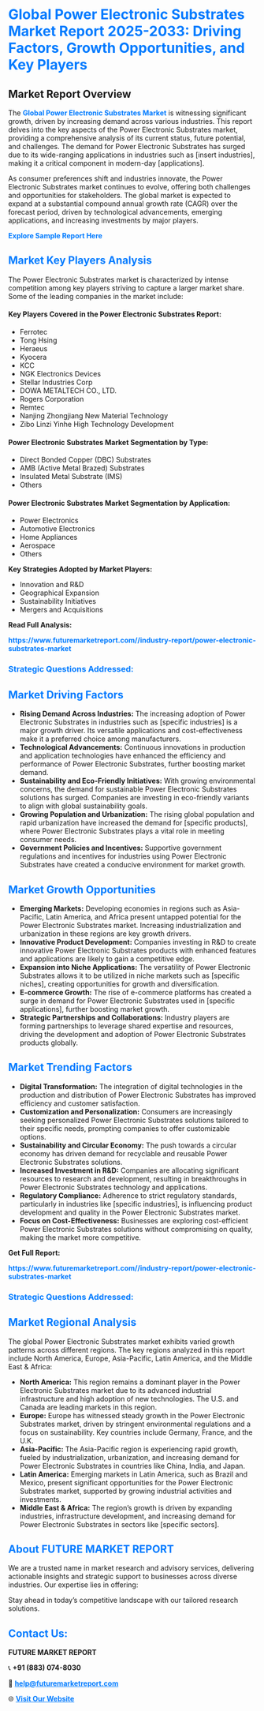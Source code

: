 <h1 style="color: #007BFF;">Global Power Electronic Substrates Market Report 2025-2033: Driving Factors, Growth Opportunities, and Key Players</h1>

<section id="overview">
<h2>Market Report Overview</h2>
<p>The <a href="https://www.futuremarketreport.com//industry-report/power-electronic-substrates-market" style="color: #007BFF; text-decoration: none;"><strong>Global Power Electronic Substrates Market</strong></a> is witnessing significant growth, driven by increasing demand across various industries. This report delves into the key aspects of the Power Electronic Substrates market, providing a comprehensive analysis of its current status, future potential, and challenges. The demand for Power Electronic Substrates has surged due to its wide-ranging applications in industries such as [insert industries], making it a critical component in modern-day [applications].</p>
<p>As consumer preferences shift and industries innovate, the Power Electronic Substrates market continues to evolve, offering both challenges and opportunities for stakeholders. The global market is expected to expand at a substantial compound annual growth rate (CAGR) over the forecast period, driven by technological advancements, emerging applications, and increasing investments by major players.</p>
</section>

<section id="overview">
<p><a href="https://www.futuremarketreport.com//request-sample/reportId=81923" style="color: #007BFF; text-decoration: none;"><strong>Explore Sample Report Here</strong></a></p>
</section>

<section id="key-players">
<h2 style="color: #007BFF;">Market Key Players Analysis</h2>
<p>The Power Electronic Substrates market is characterized by intense competition among key players striving to capture a larger market share. Some of the leading companies in the market include:</p>
<h4>Key Players Covered in the Power Electronic Substrates Report:</h4>
<ul><li>Ferrotec</li><li>Tong Hsing</li><li>Heraeus</li><li>Kyocera</li><li>KCC</li><li>NGK Electronics Devices</li><li>Stellar Industries Corp</li><li>DOWA METALTECH CO., LTD.</li><li>Rogers Corporation</li><li>Remtec</li><li>Nanjing Zhongjiang New Material Technology</li><li>Zibo Linzi Yinhe High Technology Development</li></ul>
<h4>Power Electronic Substrates Market Segmentation by Type:</h4>
<ul><li>Direct Bonded Copper (DBC) Substrates</li><li>AMB (Active Metal Brazed) Substrates</li><li>Insulated Metal Substrate (IMS)</li><li>Others</li></ul>

<h4>Power Electronic Substrates Market Segmentation by Application:</h4>
<ul><li>Power Electronics</li><li>Automotive Electronics</li><li>Home Appliances</li><li>Aerospace</li><li>Others</li></ul>
<p><strong>Key Strategies Adopted by Market Players:</strong></p>
<ul>
<li>Innovation and R&D</li>
<li>Geographical Expansion</li>
<li>Sustainability Initiatives</li>
<li>Mergers and Acquisitions</li>
</ul>
</section>

<section>
<p><strong>Read Full Analysis: </strong></p><a href="https://www.futuremarketreport.com//industry-report/power-electronic-substrates-market" style="color: #007BFF; text-decoration: none;"><strong>https://www.futuremarketreport.com//industry-report/power-electronic-substrates-market</strong></a>
<h3 style="color: #007BFF;">Strategic Questions Addressed:</h3>
</section>

<section id="driving-factors">
<h2 style="color: #007BFF;">Market Driving Factors</h2>
<ul>
<li><strong>Rising Demand Across Industries:</strong> The increasing adoption of Power Electronic Substrates in industries such as [specific industries] is a major growth driver. Its versatile applications and cost-effectiveness make it a preferred choice among manufacturers.</li>
<li><strong>Technological Advancements:</strong> Continuous innovations in production and application technologies have enhanced the efficiency and performance of Power Electronic Substrates, further boosting market demand.</li>
<li><strong>Sustainability and Eco-Friendly Initiatives:</strong> With growing environmental concerns, the demand for sustainable Power Electronic Substrates solutions has surged. Companies are investing in eco-friendly variants to align with global sustainability goals.</li>
<li><strong>Growing Population and Urbanization:</strong> The rising global population and rapid urbanization have increased the demand for [specific products], where Power Electronic Substrates plays a vital role in meeting consumer needs.</li>
<li><strong>Government Policies and Incentives:</strong> Supportive government regulations and incentives for industries using Power Electronic Substrates have created a conducive environment for market growth.</li>
</ul>
</section>

<section id="growth-opportunities">
<h2 style="color: #007BFF;">Market Growth Opportunities</h2>
<ul>
<li><strong>Emerging Markets:</strong> Developing economies in regions such as Asia-Pacific, Latin America, and Africa present untapped potential for the Power Electronic Substrates market. Increasing industrialization and urbanization in these regions are key growth drivers.</li>
<li><strong>Innovative Product Development:</strong> Companies investing in R&D to create innovative Power Electronic Substrates products with enhanced features and applications are likely to gain a competitive edge.</li>
<li><strong>Expansion into Niche Applications:</strong> The versatility of Power Electronic Substrates allows it to be utilized in niche markets such as [specific niches], creating opportunities for growth and diversification.</li>
<li><strong>E-commerce Growth:</strong> The rise of e-commerce platforms has created a surge in demand for Power Electronic Substrates used in [specific applications], further boosting market growth.</li>
<li><strong>Strategic Partnerships and Collaborations:</strong> Industry players are forming partnerships to leverage shared expertise and resources, driving the development and adoption of Power Electronic Substrates products globally.</li>
</ul>
</section>

<section id="trending-factors">
<h2 style="color: #007BFF;">Market Trending Factors</h2>
<ul>
<li><strong>Digital Transformation:</strong> The integration of digital technologies in the production and distribution of Power Electronic Substrates has improved efficiency and customer satisfaction.</li>
<li><strong>Customization and Personalization:</strong> Consumers are increasingly seeking personalized Power Electronic Substrates solutions tailored to their specific needs, prompting companies to offer customizable options.</li>
<li><strong>Sustainability and Circular Economy:</strong> The push towards a circular economy has driven demand for recyclable and reusable Power Electronic Substrates solutions.</li>
<li><strong>Increased Investment in R&D:</strong> Companies are allocating significant resources to research and development, resulting in breakthroughs in Power Electronic Substrates technology and applications.</li>
<li><strong>Regulatory Compliance:</strong> Adherence to strict regulatory standards, particularly in industries like [specific industries], is influencing product development and quality in the Power Electronic Substrates market.</li>
<li><strong>Focus on Cost-Effectiveness:</strong> Businesses are exploring cost-efficient Power Electronic Substrates solutions without compromising on quality, making the market more competitive.</li>
</ul>
</section>

<section>
<p><strong>Get Full Report: </strong></p><a href="https://www.futuremarketreport.com//industry-report/power-electronic-substrates-market" style="color: #007BFF; text-decoration: none;"><strong>https://www.futuremarketreport.com//industry-report/power-electronic-substrates-market</strong></a>
<h3 style="color: #007BFF;">Strategic Questions Addressed:</h3>
</section>


<section id="regional-analysis">
<h2 style="color: #007BFF;">Market Regional Analysis</h2>
<p>The global Power Electronic Substrates market exhibits varied growth patterns across different regions. The key regions analyzed in this report include North America, Europe, Asia-Pacific, Latin America, and the Middle East & Africa:</p>
<ul>
<li><strong>North America:</strong> This region remains a dominant player in the Power Electronic Substrates market due to its advanced industrial infrastructure and high adoption of new technologies. The U.S. and Canada are leading markets in this region.</li>
<li><strong>Europe:</strong> Europe has witnessed steady growth in the Power Electronic Substrates market, driven by stringent environmental regulations and a focus on sustainability. Key countries include Germany, France, and the U.K.</li>
<li><strong>Asia-Pacific:</strong> The Asia-Pacific region is experiencing rapid growth, fueled by industrialization, urbanization, and increasing demand for Power Electronic Substrates in countries like China, India, and Japan.</li>
<li><strong>Latin America:</strong> Emerging markets in Latin America, such as Brazil and Mexico, present significant opportunities for the Power Electronic Substrates market, supported by growing industrial activities and investments.</li>
<li><strong>Middle East & Africa:</strong> The region’s growth is driven by expanding industries, infrastructure development, and increasing demand for Power Electronic Substrates in sectors like [specific sectors].</li>
</ul>
</section>

<footer>
<h2 style="color: #007BFF;">About FUTURE MARKET REPORT</h2>
<p>We are a trusted name in market research and advisory services, delivering actionable insights and strategic support to businesses across diverse industries. Our expertise lies in offering:</p>

<p>Stay ahead in today’s competitive landscape with our tailored research solutions.</p>

<h2 style="color: #007BFF;">Contact Us:</h2>
<p><strong>FUTURE MARKET REPORT</strong></p>
<p>📞 <strong>+91 (883) 074-8030</strong></p>
<p>📧 <strong><a href="mailto:help@futuremarketreport.com" style="color: #007BFF;">help@futuremarketreport.com</a></strong></p>
<p>🌐 <strong><a href="https://www.futuremarketreport.com/" style="color: #007BFF;">Visit Our Website</a></strong></p>
</footer>
